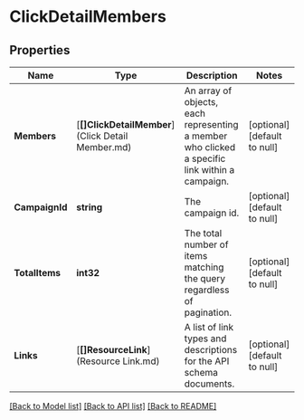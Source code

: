 # ClickDetailMembers

## Properties
Name | Type | Description | Notes
------------ | ------------- | ------------- | -------------
**Members** | [**[]ClickDetailMember**](Click Detail Member.md) | An array of objects, each representing a member who clicked a specific link within a campaign. | [optional] [default to null]
**CampaignId** | **string** | The campaign id. | [optional] [default to null]
**TotalItems** | **int32** | The total number of items matching the query regardless of pagination. | [optional] [default to null]
**Links** | [**[]ResourceLink**](Resource Link.md) | A list of link types and descriptions for the API schema documents. | [optional] [default to null]

[[Back to Model list]](../README.md#documentation-for-models) [[Back to API list]](../README.md#documentation-for-api-endpoints) [[Back to README]](../README.md)


